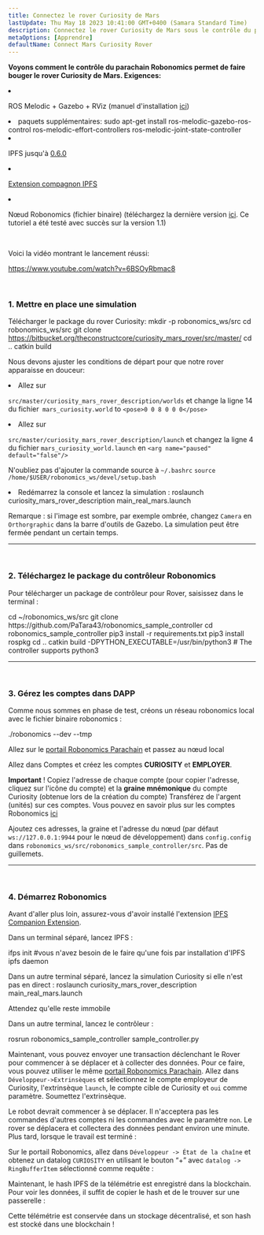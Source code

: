 ```yaml
---
title: Connectez le rover Curiosity de Mars
lastUpdate: Thu May 18 2023 10:41:00 GMT+0400 (Samara Standard Time)
description: Connectez le rover Curiosity de Mars sous le contrôle du parachain Robonomics.
metaOptions: [Apprendre]
defaultName: Connect Mars Curiosity Rover
---
```


**Voyons comment le contrôle du parachain Robonomics permet de faire bouger le rover Curiosity de Mars. Exigences:**

<List>

<li class="flex">

ROS Melodic + Gazebo + RViz (manuel d'installation [ici](http://wiki.ros.org/melodic/Installation))

</li>


<li>paquets supplémentaires:

<LessonCodeWrapper language="bash" codeClass="big-code">
  sudo apt-get install ros-melodic-gazebo-ros-control ros-melodic-effort-controllers ros-melodic-joint-state-controller
</LessonCodeWrapper>

</li>

<li class="flex">

IPFS jusqu'à [0.6.0](https://dist.ipfs.io/go-ipfs/v0.6.0/go-ipfs_v0.6.0_linux-386.tar.gz)

</li>

<li class="flex">

[Extension compagnon IPFS](https://github.com/ipfs/ipfs-companion)

</li>

<li class="flex">

Nœud Robonomics (fichier binaire) (téléchargez la dernière version [ici](https://github.com/airalab/robonomics/releases). Ce tutoriel a été testé avec succès sur la version 1.1)

</li>

</List>

<br/>

Voici la vidéo montrant le lancement réussi:

https://www.youtube.com/watch?v=6BSOyRbmac8


<br/>

### 1. Mettre en place une simulation

Télécharger le package du rover Curiosity:
<LessonCodeWrapper language="bash">
  mkdir -p robonomics_ws/src
  cd robonomics_ws/src
  git clone https://bitbucket.org/theconstructcore/curiosity_mars_rover/src/master/
  cd ..
  catkin build
</LessonCodeWrapper>

Nous devons ajuster les conditions de départ pour que notre rover apparaisse en douceur:

<List>

<li>Allez sur

`src/master/curiosity_mars_rover_description/worlds` et change la ligne 14 du fichier` mars_curiosity.world` to 
`<pose>0 0 8 0 0 0</pose>`

</li>

<li>Allez sur

`src/master/curiosity_mars_rover_description/launch` et changez la ligne 4 du fichier `mars_curiosity_world.launch` en 
`<arg name="paused" default="false"/>`

N'oubliez pas d'ajouter la commande source à `~/.bashrc`
`source /home/$USER/robonomics_ws/devel/setup.bash`

</li>

<li> Redémarrez la console et lancez la simulation :

<LessonCodeWrapper language="bash" codeClass="long-code">
  roslaunch curiosity_mars_rover_description main_real_mars.launch
</LessonCodeWrapper>

<LessonImages imageClasses="mb" src="connect-mars-curiosity-rover/rover.jpg" alt="Mars rover"/>

</li>

</List>

Remarque : si l'image est sombre, par exemple ombrée, changez `Camera` en `Orthorgraphic` dans la barre d'outils de Gazebo.
La simulation peut être fermée pendant un certain temps.

------------

<br/>

### 2. Téléchargez le package du contrôleur Robonomics
Pour télécharger un package de contrôleur pour Rover, saisissez dans le terminal :

<LessonCodeWrapper language="bash" codeClass="long-code">
cd ~/robonomics_ws/src
git clone https://github.com/PaTara43/robonomics_sample_controller
cd robonomics_sample_controller
pip3 install -r requirements.txt
pip3 install rospkg
cd ..
catkin build -DPYTHON_EXECUTABLE=/usr/bin/python3 # The controller supports python3
</LessonCodeWrapper>


------------

<br/>

### 3. Gérez les comptes dans DAPP
Comme nous sommes en phase de test, créons un réseau robonomics local avec le fichier binaire robonomics :

<LessonCodeWrapper language="bash">
  ./robonomics --dev --tmp
</LessonCodeWrapper>

<LessonImages imageClasses="mb" src="connect-mars-curiosity-rover/robonomics.jpg" alt="Exécuterning node"/>


Allez sur le [portail Robonomics Parachain](https://polkadot.js.org/apps/?rpc=wss%3A%2F%2Fkusama.rpc.robonomics.network%2F#/) et passez au nœud local 


<LessonImages imageClasses="mb" src="connect-mars-curiosity-rover/local_node.jpg" alt="Local node"/>


Allez dans Comptes et créez les comptes **CURIOSITY** et **EMPLOYER**.

**Important** ! Copiez l'adresse de chaque compte (pour copier l'adresse, cliquez sur l'icône du compte) et la **graine mnémonique** du compte Curiosity (obtenue lors de la création du compte)
Transférez de l'argent (unités) sur ces comptes. Vous pouvez en savoir plus sur les comptes Robonomics [ici](https://wiki.robonomics.network/docs/en/create-account-in-dapp/)

<LessonImages imageClasses="mb" src="connect-mars-curiosity-rover/account_creation.jpg" alt="Account creation"/>


Ajoutez ces adresses, la graine et l'adresse du nœud (par défaut `ws://127.0.0.1:9944` pour le nœud de développement) dans `config.config` dans `robonomics_ws/src/robonomics_sample_controller/src`. Pas de guillemets.

------------

<br/>

### 4. Démarrez Robonomics

Avant d'aller plus loin, assurez-vous d'avoir installé l'extension [IPFS Companion Extension](https://github.com/ipfs/ipfs-companion).

Dans un terminal séparé, lancez IPFS :

<LessonCodeWrapper language="bash" codeClass="long-code">
ifps init #vous n'avez besoin de le faire qu'une fois par installation d'IPFS
ipfs daemon
</LessonCodeWrapper>

Dans un autre terminal séparé, lancez la simulation Curiosity si elle n'est pas en direct :
<LessonCodeWrapper language="bash" codeClass="long-code">
roslaunch curiosity_mars_rover_description main_real_mars.launch
</LessonCodeWrapper>

Attendez qu'elle reste immobile

Dans un autre terminal, lancez le contrôleur :

<LessonCodeWrapper language="bash" codeClass="long-code">
rosrun robonomics_sample_controller sample_controller.py
</LessonCodeWrapper>

<LessonImages imageClasses="mb" src="connect-mars-curiosity-rover/controller.jpg" alt="Controller"/>

Maintenant, vous pouvez envoyer une transaction déclenchant le Rover pour commencer à se déplacer et à collecter des données. Pour ce faire, vous pouvez utiliser le même [portail Robonomics Parachain](https://polkadot.js.org/apps/?rpc=wss%3A%2F%2Fkusama.rpc.robonomics.network%2F#/).
Allez dans `Développeur->Extrinsèques` et sélectionnez le compte employeur de Curiosity, l'extrinsèque `launch`, le compte cible de Curiosity et `oui` comme paramètre.
Soumettez l'extrinsèque.

<LessonImages imageClasses="mb" src="connect-mars-curiosity-rover/extrinsic.jpg" alt="Extrinsic"/>

Le robot devrait commencer à se déplacer. Il n'acceptera pas les commandes d'autres comptes ni les commandes avec le paramètre `non`. Le rover se déplacera et collectera des données pendant environ une minute.
Plus tard, lorsque le travail est terminé :

<LessonImages imageClasses="mb" src="connect-mars-curiosity-rover/job_done.jpg" alt="Job done"/>


Sur le portail Robonomics, allez dans `Développeur -> État de la chaîne` et obtenez un datalog `CURIOSITY` en utilisant le bouton “+” avec `datalog -> RingBufferItem` sélectionné comme requête : 

<LessonImages imageClasses="mb" src="connect-mars-curiosity-rover/datalog.jpg" alt="Datalog"/>


Maintenant, le hash IPFS de la télémétrie est enregistré dans la blockchain. Pour voir les données, il suffit de copier le hash et de le trouver sur une passerelle :

<LessonImages imageClasses="mb" src="connect-mars-curiosity-rover/data_in_ipfs.jpg" alt="Data in IPFS"/>


Cette télémétrie est conservée dans un stockage décentralisé, et son hash est stocké dans une blockchain !
